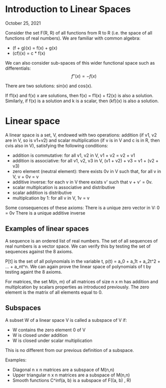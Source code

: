 # Introduction to Linear Spaces
October 25, 2021

Consider the set F(R, R) of all functions from R to R (i.e. the space of all functions of real numbers). We are familiar with common algebra:
- (f + g)(x) = f(x) + g(x)
- (cf)(x) = c * f(x)

We can also consider sub-spaces of this wider functional space such as differentials:
$$
f''(x) = -f(x)
$$

There are two solutions: sin(x) and cos(x).

If f1(x) and f(x) x are solutions, then f(x) = f1(x) + f2(x) is also a solution. Similarly, if f(x) is a solution and k is a scalar, then (kf)(x) is also a solution.

# Linear space
A linear space is a set, V, endowed with two operations: addition (if v1, v2 are in V, so is v1+v2) and scalar multiplication (if v is in V and c is in R, then cvis also in V), satisfying the following conditions:
- addition is commutative: for all v1, v2 in V, v1 + v2 = v2 + v1
- addition is associative: for all v1, v2, v3 in V, (v1 + v2) + v3 = v1 + (v2 + v3)
- zero element (neutral element): there exists 0v in V such that, for all v in V, v + 0v = v
- additive inverse: for each v in V there exists v' such that v + v' = 0v.
- scalar multiplcation is associative and distributive
- scalar addition is distributive
- multiplcation by 1: for all v in V, 1v = v

Some consequences of these axioms:
There is a unique zero vector in V: 0 = 0v
There is a unique additive inverse

## Examples of linear spaces
A sequence is an ordered list of real numbers. The set of all sequences of real numbers is a vector space. We can verify this by testing the set of sequences against the 8 axioms.

P[t] is the set of all polynomials in the variable t, p(t) = a_0 + a_1t + a_2t^2 + ... + a_nt^n. We can again prove the linear space of polynomials of t by testing againt the 8 axioms.

For matrices, the set M(n, m) of all matrices of size n x m has addition and multiplcation by scalars properties as introduced previously. The zero element is the matrix of all elements equal to 0.

## Subspaces
A subset W of a linear space V is called a subspace of V if:
- W contains the zero element 0 of V
- W is closed under addition
- W is closed under scalar multiplication

This is no different from our previous definition of a subspace.

Examples:
- Diagonal n x n matrices are a subspace of M(n,n)
- Upper triangular n x n matrices are a subspace of M(n,n)
- Smooth functions C^inf(a, b) is a subspace of F((a, b) , R)